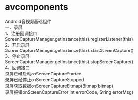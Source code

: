 # avcomponents
Android音视频基础组件<br/>
一、录屏<br/>
1、注册回调接口<br/>
ScreenCaptureManager.getInstance(this).registerListener(this)<br/>
2、开启录屏<br/>
ScreenCaptureManager.getInstance(this).startScreenCapture()<br/>
3、停止录屏<br/>
ScreenCaptureManager.getInstance(this).stopScreenCapture()<br/>
4、回调接口<br/>
录屏已经启动onScreenCaptureStarted<br/>
录屏已经停止onScreenCaptureStopped<br/>
录屏获取数据onScreenCaptureBitmap(Bitmap bitmap)<br/>
录屏报错onScreenCaptureError(int errorCode, String errorMsg)<br/>
